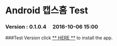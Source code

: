 # Android 캡스홈 Test

### Version  :  0.1.0.4&nbsp;&nbsp;&nbsp;&nbsp;&nbsp;2016-10-06 15:00
###Test Version
click [** HERE **](https://github.com/ncomztwo/ADTCapsHome/raw/master/Test_Version/ADTCapsHomeService.apk) to install the app.
